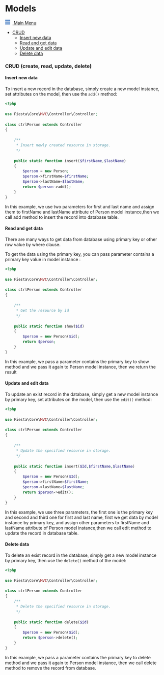 # Models

[![alt return](https://raw.githubusercontent.com/fiesta-framework/Art/master/Resources/signs.png) Main Menu](https://github.com/fiesta-framework/Docs/tree/3.1/#index)

- [CRUD](#crud-create-read-update-delete)
	- [Insert new data](#insert-new-data)
	- [Read and get data](#read-and-get-data)
	- [Update and edit data](#update-and-edit-data)
	- [Delete data](#delete-data)
	


	
### CRUD (create, read, update, delete) 

#### Insert new data

To insert a new record in the database, simply create a new model instance, set attributes on the model, then use the `add()` method:

```php
<?php

use Fiesta\Core\MVC\Controller\Controller;

class ctrlPerson extends Controller
{

	/**
	 * Insert newly created resource in storage.
	 */

	public static function insert($firstName,$lastName)
	{
		$person = new Person;
		$person->firstName=$firstName;
		$person->lastName=$lastName;
		return $person->add();
	}
}

```

In this example, we use two parameters for first and last name and assign them to firstName and lastName attribute of Person model instance,then we call add method to insert the record into database table.

#### Read and get data

There are many ways to get data from database using primary key or other row value by where clause.

To get the data using the primary key, you can pass parameter contains a primary key value in model instance :

```php
<?php

use Fiesta\Core\MVC\Controller\Controller;

class ctrlPerson extends Controller
{

	/**
	 * Get the resource by id
	 */

	public static function show($id)
	{
		$person = new Person($id);
		return $person;
	}
}

```

In this example, we pass a parameter contains the primary key to show method and we pass it again to Person model instance, then we return the result

#### Update and edit data

To update an exist record in the database, simply get a new model instance by primary key, set attributes on the model, then use the `edit()` method:

```php
<?php

use Fiesta\Core\MVC\Controller\Controller;

class ctrlPerson extends Controller
{

	/**
	 * Update the specified resource in storage.
	 */

	public static function insert($Id,$firstName,$lastName)
	{
		$person = new Person($Id);
		$person->firstName=$firstName;
		$person->lastName=$lastName;
		return $person->edit();
	}
}

```

In this example, we use three parameters, the first one is the primary key and second and third one for first and last name, first we get data by model instance by primary key, and assign other parameters to firstName and lastName attribute of Person model instance,then we call edit method to update the record in database table.

#### Delete data

To delete an exist record in the database, simply get a new model instance by primary key,  then use the `delete()` method of the model:

```php
<?php

use Fiesta\Core\MVC\Controller\Controller;

class ctrlPerson extends Controller
{
	/**
	 * Delete the specified resource in storage.
	 */

	public static function delete($id)
	{
		$person = new Person($id);
		return $person->delete();
	}
}

```

In this example, we pass a parameter contains the primary key to delete method and we pass it again to Person model instance, then we call delete method to remove the record from database.
